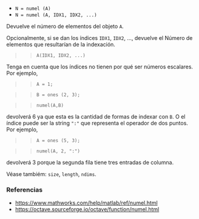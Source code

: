 - `N = numel (A)`
- `N = numel (A, IDX1, IDX2, ...)`

Devuelve el número de elementos del objeto `A`.

Opcionalmente, si se dan los índices `IDX1`, `IDX2`, ..., devuelve el Número de
elementos que resultarían de la indexación.

> > `A(IDX1, IDX2, ...)`

Tenga en cuenta que los índices no tienen por qué ser números escalares. Por
ejemplo,

> > `A = 1;`

> > `B = ones (2, 3);`

> > `numel(A,B)`

devolverá 6 ya que esta es la cantidad de formas de indexar con `B`. O el
índice puede ser la string `":"` que representa el operador de dos puntos. Por
ejemplo,

> > `A = ones (5, 3);`

> > `numel(A, 2, ":")`

devolverá 3 porque la segunda fila tiene tres entradas de columna.

Véase tambiém: `size`, `length`, `ndims`.

### Referencias

- https://www.mathworks.com/help/matlab/ref/numel.html
- https://octave.sourceforge.io/octave/function/numel.html
